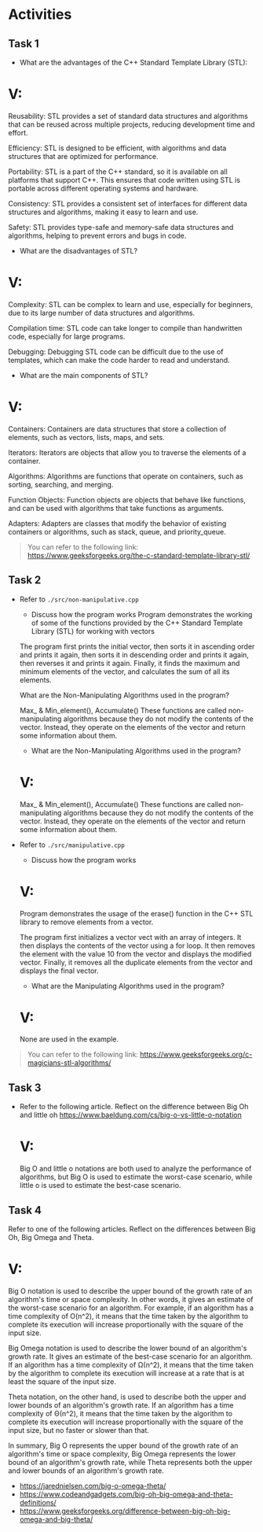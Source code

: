 # Activities

## Task 1

- What are the advantages of the C++ Standard Template Library (STL):
# V:
Reusability: STL provides a set of standard data structures and algorithms that can be reused across multiple projects, reducing development time and effort.

Efficiency: STL is designed to be efficient, with algorithms and data structures that are optimized for performance.

Portability: STL is a part of the C++ standard, so it is available on all platforms that support C++. This ensures that code written using STL is portable across different operating systems and hardware.

Consistency: STL provides a consistent set of interfaces for different data structures and algorithms, making it easy to learn and use.

Safety: STL provides type-safe and memory-safe data structures and algorithms, helping to prevent errors and bugs in code.

- What are the disadvantages of STL?
# V:
Complexity: STL can be complex to learn and use, especially for beginners, due to its large number of data structures and algorithms.

Compilation time: STL code can take longer to compile than handwritten code, especially for large programs.

Debugging: Debugging STL code can be difficult due to the use of templates, which can make the code harder to read and understand.

- What are the main components of STL?
# V:
Containers: Containers are data structures that store a collection of elements, such as vectors, lists, maps, and sets.

Iterators: Iterators are objects that allow you to traverse the elements of a container.

Algorithms: Algorithms are functions that operate on containers, such as sorting, searching, and merging.

Function Objects: Function objects are objects that behave like functions, and can be used with algorithms that take functions as arguments.

Adapters: Adapters are classes that modify the behavior of existing containers or algorithms, such as stack, queue, and priority_queue.

> You can refer to the following link: https://www.geeksforgeeks.org/the-c-standard-template-library-stl/

## Task 2

- Refer to `./src/non-manipulative.cpp`
  - Discuss how the program works
  Program demonstrates the working of some of the functions provided by the C++ Standard Template Library (STL) for working with vectors

  The program first prints the initial vector, then sorts it in ascending order and prints it again, then sorts it in descending order and prints it again, then reverses it and prints it again. Finally, it finds the maximum and minimum elements of the vector, and calculates the sum of all its elements.

  What are the Non-Manipulating Algorithms used in the program?

  Max_ & Min_element(), Accumulate() These functions are called non-manipulating algorithms because they do not modify the contents of the vector. Instead, they operate on the elements of the vector and return some information about them.

  - What are the Non-Manipulating Algorithms used in the program?
  # V:
  Max_ & Min_element(), Accumulate() These functions are called non-manipulating algorithms because they do not modify the contents of the vector. Instead, they operate on the elements of the vector and return some information about them.

- Refer to `./src/manipulative.cpp`
  - Discuss how the program works
  # V:
  Program demonstrates the usage of the erase() function in the C++ STL library to remove elements from a vector.

  The program first initializes a vector vect with an array of integers. It then displays the contents of the vector using a for loop. It then removes the element with the value 10 from the vector and displays the modified vector. Finally, it removes all the duplicate elements from the vector and displays the final vector.

  - What are the Manipulating Algorithms used in the program?
  # V:
  None are used in the example.

> You can refer to the following link: https://www.geeksforgeeks.org/c-magicians-stl-algorithms/

## Task 3

- Refer to the following article. Reflect on the difference between Big Oh and little oh
  https://www.baeldung.com/cs/big-o-vs-little-o-notation
  # V:
  Big O and little o notations are both used to analyze the performance of algorithms, but Big O is used to estimate the worst-case scenario, while little o is used to estimate the best-case scenario.

## Task 4

Refer to one of the following articles. Reflect on the differences between Big Oh, Big Omega and Theta.
# V:
Big O notation is used to describe the upper bound of the growth rate of an algorithm's time or space complexity. In other words, it gives an estimate of the worst-case scenario for an algorithm. For example, if an algorithm has a time complexity of O(n^2), it means that the time taken by the algorithm to complete its execution will increase proportionally with the square of the input size.

Big Omega notation is used to describe the lower bound of an algorithm's growth rate. It gives an estimate of the best-case scenario for an algorithm. If an algorithm has a time complexity of Ω(n^2), it means that the time taken by the algorithm to complete its execution will increase at a rate that is at least the square of the input size.

Theta notation, on the other hand, is used to describe both the upper and lower bounds of an algorithm's growth rate. If an algorithm has a time complexity of Θ(n^2), it means that the time taken by the algorithm to complete its execution will increase proportionally with the square of the input size, but no faster or slower than that.

In summary, Big O represents the upper bound of the growth rate of an algorithm's time or space complexity, Big Omega represents the lower bound of an algorithm's growth rate, while Theta represents both the upper and lower bounds of an algorithm's growth rate.

- https://jarednielsen.com/big-o-omega-theta/
- https://www.codeandgadgets.com/big-oh-big-omega-and-theta-definitions/
- https://www.geeksforgeeks.org/difference-between-big-oh-big-omega-and-big-theta/
